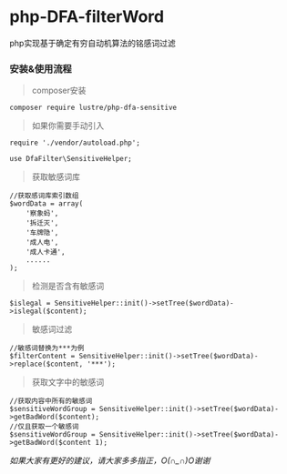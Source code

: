# php-DFA-filterWord
php实现基于确定有穷自动机算法的铭感词过滤

###  安装&使用流程
> composer安装 

    composer require lustre/php-dfa-sensitive
   
> 如果你需要手动引入

    require './vendor/autoload.php';
    
    use DfaFilter\SensitiveHelper;

> 获取敏感词库

    //获取感词库索引数组
    $wordData = array(
        '察象蚂',
        '拆迁灭',
        '车牌隐',
        '成人电',
        '成人卡通',
        ......
    );
   
> 检测是否含有敏感词

    $islegal = SensitiveHelper::init()->setTree($wordData)->islegal($content);
> 敏感词过滤
    
    //敏感词替换为***为例
    $filterContent = SensitiveHelper::init()->setTree($wordData)->replace($content, '***');
    
> 获取文字中的敏感词

    //获取内容中所有的敏感词
    $sensitiveWordGroup = SensitiveHelper::init()->setTree($wordData)->getBadWord($content);
    //仅且获取一个敏感词
    $sensitiveWordGroup = SensitiveHelper::init()->setTree($wordData)->getBadWord($content 1);
    
*如果大家有更好的建议，请大家多多指正，O(∩_∩)O谢谢*
